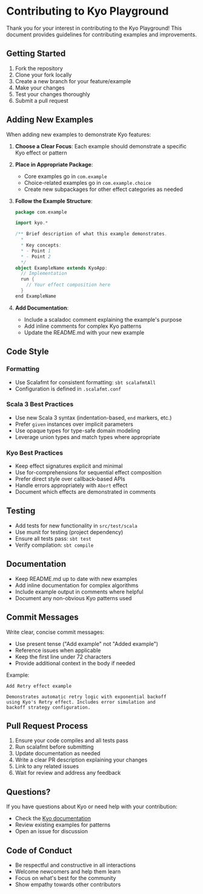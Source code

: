 # Contributing to Kyo Playground

Thank you for your interest in contributing to the Kyo Playground! This document provides guidelines for contributing examples and improvements.

## Getting Started

1. Fork the repository
2. Clone your fork locally
3. Create a new branch for your feature/example
4. Make your changes
5. Test your changes thoroughly
6. Submit a pull request

## Adding New Examples

When adding new examples to demonstrate Kyo features:

1. **Choose a Clear Focus**: Each example should demonstrate a specific Kyo effect or pattern
2. **Place in Appropriate Package**: 
   - Core examples go in `com.example`
   - Choice-related examples go in `com.example.choice`
   - Create new subpackages for other effect categories as needed

3. **Follow the Example Structure**:
   ```scala
   package com.example
   
   import kyo.*
   
   /** Brief description of what this example demonstrates.
     * 
     * Key concepts:
     * - Point 1
     * - Point 2
     */
   object ExampleName extends KyoApp:
     // Implementation
     run {
       // Your effect composition here
     }
   end ExampleName
   ```

4. **Add Documentation**:
   - Include a scaladoc comment explaining the example's purpose
   - Add inline comments for complex Kyo patterns
   - Update the README.md with your new example

## Code Style

### Formatting
- Use Scalafmt for consistent formatting: `sbt scalafmtAll`
- Configuration is defined in `.scalafmt.conf`

### Scala 3 Best Practices
- Use new Scala 3 syntax (indentation-based, `end` markers, etc.)
- Prefer `given` instances over implicit parameters
- Use opaque types for type-safe domain modeling
- Leverage union types and match types where appropriate

### Kyo Best Practices
- Keep effect signatures explicit and minimal
- Use for-comprehensions for sequential effect composition
- Prefer direct style over callback-based APIs
- Handle errors appropriately with `Abort` effect
- Document which effects are demonstrated in comments

## Testing

- Add tests for new functionality in `src/test/scala`
- Use munit for testing (project dependency)
- Ensure all tests pass: `sbt test`
- Verify compilation: `sbt compile`

## Documentation

- Keep README.md up to date with new examples
- Add inline documentation for complex algorithms
- Include example output in comments where helpful
- Document any non-obvious Kyo patterns used

## Commit Messages

Write clear, concise commit messages:
- Use present tense ("Add example" not "Added example")
- Reference issues when applicable
- Keep the first line under 72 characters
- Provide additional context in the body if needed

Example:
```
Add Retry effect example

Demonstrates automatic retry logic with exponential backoff
using Kyo's Retry effect. Includes error simulation and
backoff strategy configuration.
```

## Pull Request Process

1. Ensure your code compiles and all tests pass
2. Run scalafmt before submitting
3. Update documentation as needed
4. Write a clear PR description explaining your changes
5. Link to any related issues
6. Wait for review and address any feedback

## Questions?

If you have questions about Kyo or need help with your contribution:
- Check the [Kyo documentation](https://getkyo.io)
- Review existing examples for patterns
- Open an issue for discussion

## Code of Conduct

- Be respectful and constructive in all interactions
- Welcome newcomers and help them learn
- Focus on what's best for the community
- Show empathy towards other contributors
